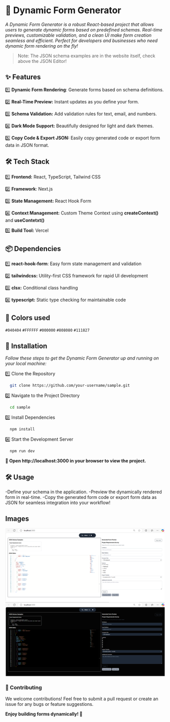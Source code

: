 # 📝 Dynamic Form Generator



*A Dynamic Form Generator is a robust React-based project that allows users to generate dynamic forms based on predefined schemas. Real-time previews, customizable validation, and a clean UI make form creation seamless and efficient. Perfect for developers and businesses who need dynamic form rendering on the fly!*

> Note: The JSON schema examples are in the website itself, check above the JSON Editor!

## ✨ Features
1️⃣ **Dynamic Form Rendering**: Generate forms based on schema definitions.

2️⃣ **Real-Time Preview:** Instant updates as you define your form.

3️⃣ **Schema Validation:** Add validation rules for text, email, and numbers.

4️⃣ **Dark Mode Support:** Beautifully designed for light and dark themes.

5️⃣ **Copy Code & Export JSON:** Easily copy generated code or export form data in JSON format.

## 🛠️ Tech Stack
1️⃣ **Frontend:** React, TypeScript, Tailwind CSS

2️⃣ **Framework**: Next.js

3️⃣ **State Management:** React Hook Form

4️⃣ **Context Management:** Custom Theme Context using **createContext()** and **useContetxt()**

5️⃣ **Build Tool:** Vercel
   
## 📦 Dependencies
1️⃣ **react-hook-form**: Easy form state management and validation

2️⃣ **tailwindcss:** Utility-first CSS framework for rapid UI development

3️⃣ **clsx:** Conditional class handling

4️⃣ **typescript:** Static type checking for maintainable code

## 🎨 Colors used
`#040404` `#FFFFFF` `#000000` `#808080` `#111827`
## 🚀 Installation
_Follow these steps to get the Dynamic Form Generator up and running on your local machine:_

1️⃣ Clone the Repository
```bash
  git clone https://github.com/your-username/sample.git
```  
2️⃣ Navigate to the Project Directory
```bash
  cd sample
``` 
3️⃣ Install Dependencies
```bash
  npm install
```  
4️⃣ Start the Development Server
```bash
  npm run dev
```  
**🚀 Open http://localhost:3000 in your browser to view the project.**

## 🛠️ Usage
-Define your schema in the application.
-Preview the dynamically rendered form in real-time.
-Copy the generated form code or export form data as JSON for seamless integration into your workflow!

## Images

![image](images/my-image1.png)
![image](images/my-image2.png)




### 🎉 Contributing
We welcome contributions! Feel free to submit a pull request or create an issue for any bugs or feature suggestions.

**Enjoy building forms dynamically! 🚀**
